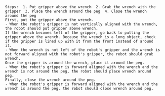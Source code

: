 
    Steps:  1. Put gripper above the wrench  2. Grab the wrench with the gripper  3. Place the wrench around the peg  4. Close the wrench around the peg
    First, put the gripper above the wrench.
    - When the robot's gripper is not vertically aligned with the wrench, the robot should put gripper above wrench.
    If the wrench becomes left of the gripper, go back to putting the gripper above the wrench. Because the wrench is a long object, check if the gripper is lined up with it from the front instead of around it.
    - When the wrench is not left of the robot's gripper and the wrench is not forward aligned with the robot's gripper, the robot should grab wrench.
    Once the gripper is around the wrench, place it around the peg.
    - When the robot's gripper is forward aligned with the wrench and the wrench is not around the peg, the robot should place wrench around peg.
    Finally, close the wrench around the peg.
    - When the robot's gripper is forward aligned with the wrench and the wrench is around the peg, the robot should close wrench around peg.